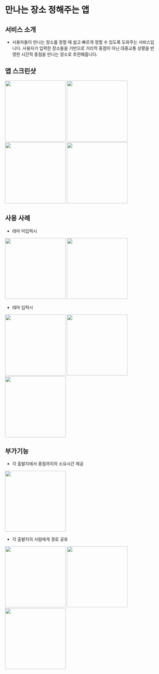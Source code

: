 # 만나는 장소 정해주는 앱
## 서비스 소개
- 사용자들이 만나는 장소를 정할 때 쉽고 빠르게 정할 수 있도록 도와주는 서비스입니다. 사용자가 입력한 장소들을 기반으로 거리적 중점이 아닌 대중교통 상황을 반영한 시간적 중점을 만나는 장소로 추천해줍니다.
## 앱 스크린샷

<div>
  <img width="200" src="https://user-images.githubusercontent.com/62787596/103422329-40fed000-4be4-11eb-8a2b-2524b793e9e0.png">
  <img width ="200" src="https://user-images.githubusercontent.com/62787596/103422370-6f7cab00-4be4-11eb-8a9c-88d8360f6d40.png">
  <img width ="200" src="https://user-images.githubusercontent.com/62787596/103422372-71df0500-4be4-11eb-9168-de411cf49758.png">
  <img width ="200" src="https://user-images.githubusercontent.com/62787596/103422376-74d9f580-4be4-11eb-8514-f5c147120dc0.png">    
</div>

## 사용 사례
- 테마 미입력시
<div>
  <img width="200" src="https://user-images.githubusercontent.com/62787596/103422541-6213f080-4be5-11eb-99ff-426d17f22819.png">
  <img width="200" src="https://user-images.githubusercontent.com/62787596/103422547-650ee100-4be5-11eb-8d65-4a40e578b37b.png">
</div>

- 테마 입력시
<div>
  <img width="200" src="https://user-images.githubusercontent.com/62787596/103422631-c931a500-4be5-11eb-927e-2a2ae548e3e6.png">
  <img width="200" src="https://user-images.githubusercontent.com/62787596/103422633-cb93ff00-4be5-11eb-8695-6a65404c59af.png">
  <img width="200" src="https://user-images.githubusercontent.com/62787596/103422656-e9616400-4be5-11eb-9257-8358ca79cb9b.png">
</div>

## 부가기능
- 각 출발지에서 중점까지의 소요시간 제공
<div>
  <img width="200" src="https://user-images.githubusercontent.com/62787596/103422740-41986600-4be6-11eb-846b-5b133e7c2ba8.png">
</div>

- 각 출발지의 사람에게 경로 공유
<div>
  <img width="200" src="https://user-images.githubusercontent.com/62787596/103422742-43622980-4be6-11eb-953c-cfb1c4af8581.png">
  <img width="200" src="https://user-images.githubusercontent.com/62787596/103422776-6bea2380-4be6-11eb-9389-4970a161818a.png">
  <img width="200" src="https://user-images.githubusercontent.com/62787596/103422800-93d98700-4be6-11eb-9e10-327061470f93.png">
</div>
